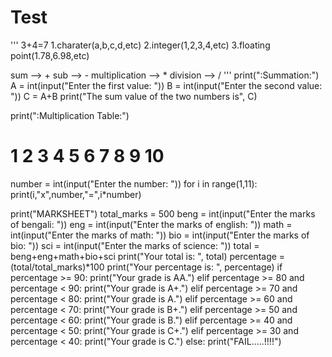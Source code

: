 # Test


'''
3+4=7
1.charater(a,b,c,d,etc)
2.integer(1,2,3,4,etc)
3.floating point(1.78,6.98,etc)

sum --> +
sub --> -
multiplication --> *
division --> /
'''
print(":Summation:")
A = int(input("Enter the first value: "))
B = int(input("Enter the second value: "))
C = A+B
print("The sum value of the two numbers is", C)

print(":Multiplication Table:")
# 1 2 3 4 5 6 7 8 9 10

number = int(input("Enter the number: "))
for i in range(1,11):
  print(i,"x",number,"=",i*number)


print("MARKSHEET")
total_marks = 500
beng = int(input("Enter the marks of bengali: "))
eng = int(input("Enter the marks of english: "))
math = int(input("Enter the marks of math: "))
bio = int(input("Enter the marks of bio: "))
sci = int(input("Enter the marks of science: "))
total = beng+eng+math+bio+sci
print("Your total is: ", total)
percentage = (total/total_marks)*100
print("Your percentage is: ", percentage)
if percentage >= 90:
  print("Your grade is AA.")
elif percentage >= 80 and percentage < 90:
  print("Your grade is A+.")
elif percentage >= 70 and percentage < 80:
  print("Your grade is A.")
elif percentage >= 60 and percentage < 70:
  print("Your grade is B+.")
elif percentage >= 50 and percentage < 60:
    print("Your grade is B.")
elif percentage >= 40 and percentage < 50:
  print("Your grade is C+.")
elif percentage >= 30 and percentage < 40:
  print("Your grade is C.")
else:
  print("FAIL.....!!!!")
